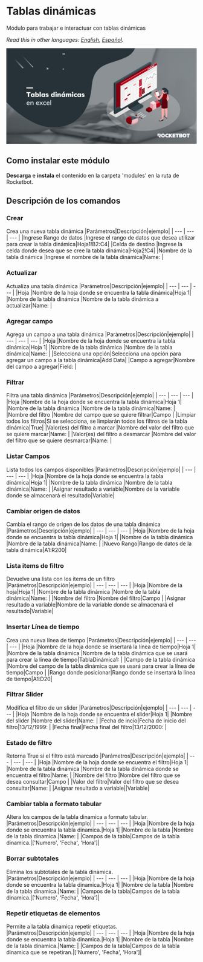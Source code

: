 # Tablas dinámicas
  
Módulo para trabajar e interactuar con tablas dinámicas  

*Read this in other languages: [English](Manual_PivotTableExcel.md), [Español](Mannual_PivotTableExcel.es.md).*
  
![banner](imgs/Banner_PivotTableExcel.png)
## Como instalar este módulo
  
__Descarga__ e __instala__ el contenido en la carpeta 'modules' en la ruta de Rocketbot.  



## Descripción de los comandos

### Crear
  
Crea una nueva tabla dinámica
|Parámetros|Descripción|ejemplo|
| --- | --- | --- |
|Ingrese Rango de datos |Ingrese el rango de datos que desea utilizar para crear la tabla dinámica|Hoja1!B2:C4|
|Celda de destino |Ingrese la celda donde desea que se cree la tabla dinámica|Hoja2!C4|
|Nombre de la tabla dinámica |Ingrese el nombre de la tabla dinámica|Name: |

### Actualizar
  
Actualiza una tabla dinámica
|Parámetros|Descripción|ejemplo|
| --- | --- | --- |
|Hoja |Nombre de la hoja donde se encuentra la tabla dinámica|Hoja 1|
|Nombre de la tabla dinámica |Nombre de la tabla dinámica a actualizar|Name: |

### Agregar campo
  
Agrega un campo a una tabla dinámica
|Parámetros|Descripción|ejemplo|
| --- | --- | --- |
|Hoja |Nombre de la hoja donde se encuentra la tabla dinámica|Hoja 1|
|Nombre de la tabla dinámica |Nombre de la tabla dinámica|Name: |
|Selecciona una opción|Selecciona una opción para agregar un campo a la tabla dinámica|Add Data|
|Campo a agregar|Nombre del campo a agregar|Field: |

### Filtrar
  
Filtra una tabla dinámica
|Parámetros|Descripción|ejemplo|
| --- | --- | --- |
|Hoja |Nombre de la hoja donde se encuentra la tabla dinámica|Hoja 1|
|Nombre de la tabla dinámica |Nombre de la tabla dinámica|Name: |
|Nombre del filtro |Nombre del campo que se quiere filtrar|Campo |
|Limpiar todos los filtros|Si se selecciona, se limpiarán todos los filtros de la tabla dinámica|True|
|Valor(es) del filtro a marcar |Nombre del valor del filtro que se quiere marcar|Name: |
|Valor(es) del filtro a desmarcar |Nombre del valor del filtro que se quiere desmarcar|Name: |

### Listar Campos
  
Lista todos los campos disponibles
|Parámetros|Descripción|ejemplo|
| --- | --- | --- |
|Hoja |Nombre de la hoja donde se encuentra la tabla dinámica|Hoja 1|
|Nombre de la tabla dinámica |Nombre de la tabla dinámica|Name: |
|Asignar resultado a variable|Nombre de la variable donde se almacenará el resultado|Variable|

### Cambiar origen de datos
  
Cambia el rango de origen de los datos de una tabla dinámica
|Parámetros|Descripción|ejemplo|
| --- | --- | --- |
|Hoja |Nombre de la hoja donde se encuentra la tabla dinámica|Hoja 1|
|Nombre de la tabla dinámica |Nombre de la tabla dinámica|Name: |
|Nuevo Rango|Rango de datos de la tabla dinámica|A1:R200|

### Lista items de filtro
  
Devuelve una lista con los items de un filtro
|Parámetros|Descripción|ejemplo|
| --- | --- | --- |
|Hoja |Nombre de la hoja|Hoja 1|
|Nombre de la tabla dinámica |Nombre de la tabla dinámica|Name: |
|Nombre del filtro |Nombre del filtro|Campo |
|Asignar resultado a variable|Nombre de la variable donde se almacenará el resultado|Variable|

### Insertar Línea de tiempo
  
Crea una nueva línea de tiempo
|Parámetros|Descripción|ejemplo|
| --- | --- | --- |
|Hoja |Nombre de la hoja donde se insertará la línea de tiempo|Hoja 1|
|Nombre de la tabla dinámica |Nombre de la tabla dinámica que se usará para crear la línea de tiempo|TablaDinámica1: |
|Campo de la tabla dinámica |Nombre del campo de la tabla dinámica que se usará para crear la línea de tiempo|Campo |
|Rango donde posicionar|Rango donde se insertará la línea de tiempo|A1:D20|

### Filtrar Slider
  
Modifica el filtro de un slider
|Parámetros|Descripción|ejemplo|
| --- | --- | --- |
|Hoja |Nombre de la hoja donde se encuentra el slider|Hoja 1|
|Nombre del slider |Nombre del slider|Name: |
|Fecha de incio|Fecha de inicio del filtro|13/12/1999: |
|Fecha final|Fecha final del filtro|13/12/2000: |

### Estado de filtro
  
Retorna True si el filtro está marcado
|Parámetros|Descripción|ejemplo|
| --- | --- | --- |
|Hoja |Nombre de la hoja donde se encuentra el filtro|Hoja 1|
|Nombre de la tabla dinámica |Nombre de la tabla dinámica donde se encuentra el filtro|Name: |
|Nombre del filtro |Nombre del filtro que se desea consultar|Campo |
|Valor del filtro|Valor del filtro que se desea consultar|Name: |
|Asignar resultado a variable||Variable|

### Cambiar tabla a formato tabular
  
Altera los campos de la tabla dinamica a formato tabular.
|Parámetros|Descripción|ejemplo|
| --- | --- | --- |
|Hoja |Nombre de la hoja donde se encuentra la tabla dinamica.|Hoja 1|
|Nombre de la tabla |Nombre de la tabla dinamica.|Name: |
|Campos de la tabla|Campos de la tabla dinamica.|['Numero', 'Fecha', 'Hora']|

### Borrar subtotales
  
Elimina los subtotales de la tabla dinamica.
|Parámetros|Descripción|ejemplo|
| --- | --- | --- |
|Hoja |Nombre de la hoja donde se encuentra la tabla dinamica.|Hoja 1|
|Nombre de la tabla |Nombre de la tabla dinamica.|Name: |
|Campos de la tabla|Campos de la tabla dinamica.|['Numero', 'Fecha', 'Hora']|

### Repetir etiquetas de elementos
  
Permite a la tabla dinamica repetir etiquetas.
|Parámetros|Descripción|ejemplo|
| --- | --- | --- |
|Hoja |Nombre de la hoja donde se encuentra la tabla dinamica.|Hoja 1|
|Nombre de la tabla |Nombre de la tabla dinamica.|Name: |
|Campos de la tabla|Campos de la tabla dinamica que se repetiran.|['Numero', 'Fecha', 'Hora']|
